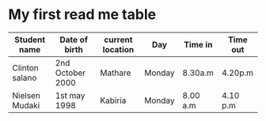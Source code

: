# My first read me table
|Student name|Date of birth|current location|Day|Time in|Time out
---|---|---|---|---|---|
Clinton salano| 2nd October 2000|Mathare|Monday|8.30a.m|4.20p.m
Nielsen Mudaki|1st may 1998| Kabiria|Monday|8.00 a.m|4.10 p.m

